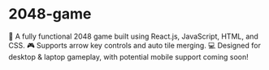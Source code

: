 # 2048-game
🚀 A fully functional 2048 game built using React.js, JavaScript, HTML, and CSS. 🎮 Supports arrow key controls and auto tile merging. 💻 Designed for desktop &amp; laptop gameplay, with potential mobile support coming soon!
